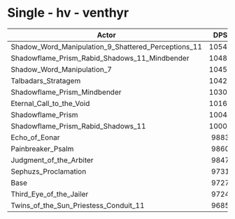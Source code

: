 # Single - hv - venthyr
| Actor | DPS | Increase |
|---|:---:|:---:|
|Shadow_Word_Manipulation_9_Shattered_Perceptions_11|10542|8.39%|
|Shadowflame_Prism_Rabid_Shadows_11_Mindbender|10481|7.76%|
|Shadow_Word_Manipulation_7|10459|7.53%|
|Talbadars_Stratagem|10421|7.14%|
|Shadowflame_Prism_Mindbender|10305|5.95%|
|Eternal_Call_to_the_Void|10162|4.47%|
|Shadowflame_Prism|10044|3.26%|
|Shadowflame_Prism_Rabid_Shadows_11|10009|2.90%|
|Echo_of_Eonar|9883|1.61%|
|Painbreaker_Psalm|9860|1.37%|
|Judgment_of_the_Arbiter|9847|1.24%|
|Sephuzs_Proclamation|9731|0.05%|
|Base|9727|0.00%|
|Third_Eye_of_the_Jailer|9724|-0.03%|
|Twins_of_the_Sun_Priestess_Conduit_11|9685|-0.43%|

